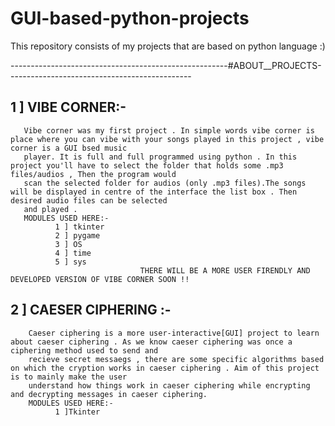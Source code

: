 # GUI-based-python-projects
This repository consists of my projects that are based on python language :)

------------------------------------------------------#ABOUT__PROJECTS----------------------------------------------

1 ] VIBE CORNER:-
---
       Vibe corner was my first project . In simple words vibe corner is place where you can vibe with your songs played in this project , vibe corner is a GUI bsed music
       player. It is full and full programmed using python . In this project you'll have to select the folder that holds some .mp3 files/audios , Then the program would 
       scan the selected folder for audios (only .mp3 files).The songs will be displayed in centre of the interface the list box . Then desired audio files can be selected 
       and played .
       MODULES USED HERE:-
              1 ] tkinter
              2 ] pygame
              3 ] OS
              4 ] time 
              5 ] sys
                                 THERE WILL BE A MORE USER FIRENDLY AND  DEVELOPED VERSION OF VIBE CORNER SOON !!
                                 
2 ] CAESER CIPHERING :- 
---
        Caeser ciphering is a more user-interactive[GUI] project to learn about caeser ciphering . As we know caeser ciphering was once a ciphering method used to send and 
        recieve secret messaegs , there are some specific algorithms based on which the cryption works in caeser ciphering . Aim of this project is to mainly make the user
        understand how things work in caeser ciphering while encrypting and decrypting messages in caeser ciphering.
        MODULES USED HERE:-
              1 ]Tkinter 

